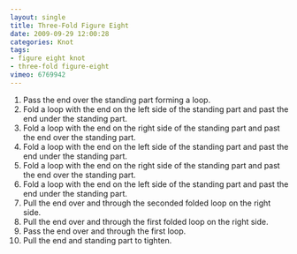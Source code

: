 ```yaml
---
layout: single
title: Three-Fold Figure Eight
date: 2009-09-29 12:00:28
categories: Knot
tags:
- figure eight knot
- three-fold figure-eight
vimeo: 6769942
---
```


1. Pass the end over the standing part forming a loop.
1. Fold a loop with the end on the left side of the standing part and past the end under the standing part.
1. Fold a loop with the end on the right side of the standing part and past the end over the standing part.
1. Fold a loop with the end on the left side of the standing part and past the end under the standing part.
1. Fold a loop with the end on the right side of the standing part and past the end over the standing part.
1. Fold a loop with the end on the left side of the standing part and past the end under the standing part.
1. Pull the end over and through the seconded folded loop on the right side.
1. Pull the end over and through the first folded loop on the right side.
1. Pass the end over and through the first loop.
1. Pull the end and standing part to tighten.

